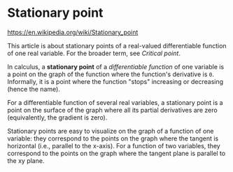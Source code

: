 # Stationary point

https://en.wikipedia.org/wiki/Stationary_point

This article is about stationary points of a real-valued differentiable function of one real variable. For the broader term, see *Critical point*.

In calculus, a **stationary point** of a *differentiable function* of one variable is a point on the graph of the function where the function's derivative is `0`. Informally, it is a point where the function "stops" increasing or decreasing (hence the name).

For a differentiable function of several real variables, a stationary point is a point on the surface of the graph where all its partial derivatives are zero (equivalently, the gradient is zero).

Stationary points are easy to visualize on the graph of a function of one variable: they correspond to the points on the graph where the tangent is horizontal (i.e., parallel to the x-axis). For a function of two variables, they correspond to the points on the graph where the tangent plane is parallel to the xy plane.
